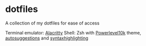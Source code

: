 # dotfiles
A collection of my dotfiles for ease of access

Terminal emulator: [Alacritty](https://github.com/alacritty/alacritty)
Shell: Zsh with [Powerlevel10k](https://github.com/romkatv/powerlevel10k) theme, [autosuggestions](https://github.com/zsh-users/zsh-autosuggestions) and [syntaxhighlighting](https://github.com/zsh-users/zsh-syntax-highlighting)

